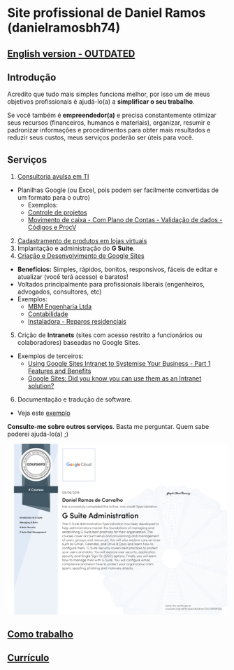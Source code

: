 # Site profissional de Daniel Ramos (danielramosbh74)

<!-- ## [English version - REVISAR - Desatualizada](https://danielramosbh74.github.io/index_en) -->
## [English version - OUTDATED](https://danielramosbh74.github.io/index_en)

## Introdução

Acredito que tudo mais simples funciona melhor, por isso um de meus objetivos profissionais é ajudá-lo(a) a **simplificar o seu trabalho**.

Se você também é **empreendedor(a)** e precisa constantemente otimizar seus recursos (financeiros, humanos e materiais), organizar, resumir e padronizar informações e procedimentos para obter mais resultados e reduzir seus custos, meus serviços poderão ser úteis para você.

## Serviços

1. [Consultoria avulsa em TI](https://docs.google.com/document/d/e/2PACX-1vQOGJ0b4hVrWVz4ZeUd0FHAxwJ31DKMA8Qxt5PMHc2AoK2FLTnGZC6pIK4-3ogDdxSh-AI2MxA0pdaN/pub)
- Planilhas Google (ou Excel, pois podem ser facilmente convertidas de um formato para o outro)
  - Exemplos:
  - [Controle de projetos](https://docs.google.com/spreadsheets/d/1m-keNEWa1AIkxRtxG7HGU8Qh71zId0TK2Fx9dpbx7OM/edit?usp=sharing)
  - [Movimento de caixa - Com Plano de Contas - Validação de dados - Códigos e ProcV](https://docs.google.com/spreadsheets/d/1YQlkUSU3eWJi_6oHCk4G2aAz3Bsjf1Q6XjL4jwmxOVQ/edit?usp=sharing)
2. [Cadastramento de produtos em lojas virtuais](https://docs.google.com/document/d/e/2PACX-1vRlnVtkMSQK-hXQg2INxM2IvtIXz4IShJIYqaqapZiCW7SnpoQxvzwD7BwqgsbxNu48DFDPAkvOQEEF/pub)
3. Implantação e administração do **G Suite**.
4. [Criação e Desenvolvimento de Google Sites](https://docs.google.com/document/d/e/2PACX-1vTbdf-VHAz_v0_16yYMftqaQbKLDpqqkcqMgP1HfKTMbHPqPll0JiRnioViE703bT9X73ju7m0uu8dV/pub)
- **Benefícios:** Simples, rápidos, bonitos, responsivos, fáceis de editar e atualizar (você terá acesso) e baratos!
- Voltados principalmente para profissionais liberais (engenheiros, advogados, consultores, etc)
- Exemplos:
  - [MBM Engenharia Ltda](https://www.mbmengenhariabh.com.br/)
  - [Contabilidade](https://sites.google.com/view/exemplo-contabilidade-1)
  - [Instaladora - Reparos residenciais](https://sites.google.com/view/instaladorakaizen)
5. Crição de **Intranets** (sites com acesso restrito a funcionários ou colaboradores) baseadas no Google Sites.
- Exemplos de terceiros:
  - [Using Google Sites Intranet to Systemise Your Business - Part 1 Features and Benefits](https://youtu.be/FKCPpxFSewU)
  - [Google Sites: Did you know you can use them as an Intranet solution?](https://youtu.be/6FNT_njj2jI)
6. Documentação e tradução de software.
- Veja este [exemplo](https://github.com/danielramosbh74/gd2md-html/tree/master/translations/pt-BR)

**Consulte-me sobre outros serviços**. Basta me perguntar. 
Quem sabe poderei ajudá-lo(a) ;)

![G Suite Administration Certificate](/images/Certificado-G-Suite-Administration.png)

## [Como trabalho](https://danielramosbh74.github.io/termos-do-servico)

## [Currículo](https://docs.google.com/document/d/e/2PACX-1vT4ZszyCHsQ7uXm00EuLSWy834s5TeKNlMAkgSNJEWKDftY6m3I1jlFf44HvDcSYa2wFVWyHzmGudgN/pub)
